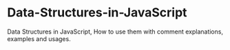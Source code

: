 # Data-Structures-in-JavaScript
Data Structures in JavaScript, How to use them with comment explanations, examples and usages.
